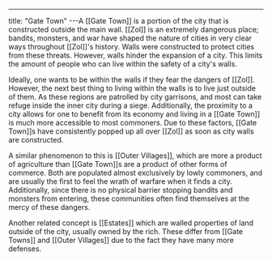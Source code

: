---
title: "Gate Town"
---A [[Gate Town]] is a portion of the city that is constructed outside the main wall. [[Zol]] is an extremely dangerous place; bandits, monsters, and war have shaped the nature of cities in very clear ways throughout [[Zol]]'s history. Walls were constructed to protect cities from these threats. However, walls hinder the expansion of a city. This limits the amount of people who can live within the safety of a city's walls.

Ideally, one wants to be within the walls if they fear the dangers of [[Zol]]. However, the next best thing to living within the walls is to live just outside of them. As these regions are patrolled by city garrisons, and most can take refuge inside the inner city during a siege. Additionally, the proximity to a city allows for one to benefit from its economy and living in a [[Gate Town]] is much more accessible to most commoners. Due to these factors, [[Gate Town]]s have consistently popped up all over [[Zol]] as soon as city walls are constructed.

A similar phenomenon to this is [[Outer Villages]], which are more a product of agriculture than [[Gate Town]]s are a product of other forms of commerce. Both are populated almost exclusively by lowly commoners, and are usually the first to feel the wrath of warfare when it finds a city. Additionally, since there is no physical barrier stopping bandits and monsters from entering, these communities often find themselves at the mercy of these dangers.

Another related concept is [[Estates]] which are walled properties of land outside of the city, usually owned by the rich. These differ from [[Gate Towns]] and [[Outer Villages]] due to the fact they have many more defenses.



